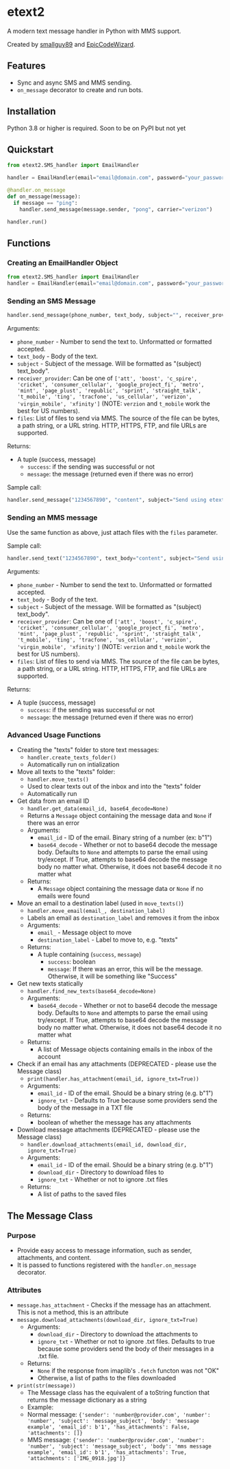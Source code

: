 # etext2
A modern text message handler in Python with MMS support.

Created by [smallguy89](https://pypi.org/user/smallguy89/) and [EpicCodeWizard](https://pypi.org/user/EpicCodeWizard/).
## Features
- Sync and async SMS and MMS sending.
- `on_message` decorator to create and run bots.
## Installation
Python 3.8 or higher is required. Soon to be on PyPI but not yet

## Quickstart
```py
from etext2.SMS_handler import EmailHandler

handler = EmailHandler(email="email@domain.com", password="your_password")

@handler.on_message
def on_message(message):
  if message == "ping":
    handler.send_message(message.sender, "pong", carrier="verizon")

handler.run()
```
## Functions
### Creating an EmailHandler Object
```py
from etext2.SMS_handler import EmailHandler
handler = EmailHandler(email="email@domain.com", password="your_password")
```
### Sending an SMS Message
```py
handler.send_message(phone_number, text_body, subject="", receiver_provider="verizon", files=[])
```
Arguments:
- ```phone_number``` - Number to send the text to. Unformatted or formatted accepted.
- ```text_body``` - Body of the text.
- ```subject``` - Subject of the message. Will be formatted as "(subject) text_body".
- ```receiver_provider```: Can be one of `['att', 'boost', 'c_spire', 'cricket', 'consumer_cellular', 'google_project_fi', 'metro', 'mint', 'page_plust', 'republic', 'sprint', 'straight_talk', 't_mobile', 'ting', 'tracfone', 'us_cellular', 'verizon', 'virgin_mobile', 'xfinity']` (NOTE: `verzion` and `t_mobile` work the best for US numbers).
- ```files```: List of files to send via MMS. The source of the file can be bytes, a path string, or a URL string. HTTP, HTTPS, FTP, and file URLs are supported.

Returns:
- A tuple (success, message)
  - ```success```: if the sending was successful or not
  - ```message```: the message (returned even if there was no error)

Sample call:
```py
handler.send_message("1234567890", "content", subject="Send using etext2", receiver_provider="verizon")
```
### Sending an MMS message
Use the same function as above, just attach files with the `files` parameter.

Sample call:
```py
handler.send_text("1234567890", text_body="content", subject="Send using etext2", receiver_provider="verizon", files=["image.png"])
```
Arguments:
- ```phone_number``` - Number to send the text to. Unformatted or formatted accepted.
- ```text_body``` - Body of the text.
- ```subject``` - Subject of the message. Will be formatted as "(subject) text_body".
- ```receiver_provider```: Can be one of `['att', 'boost', 'c_spire', 'cricket', 'consumer_cellular', 'google_project_fi', 'metro', 'mint', 'page_plust', 'republic', 'sprint', 'straight_talk', 't_mobile', 'ting', 'tracfone', 'us_cellular', 'verizon', 'virgin_mobile', 'xfinity']` (NOTE: `verzion` and `t_mobile` work the best for US numbers).
- ```files```: List of files to send via MMS. The source of the file can be bytes, a path string, or a URL string. HTTP, HTTPS, FTP, and file URLs are supported.

Returns:
- A tuple (success, message)
  - ```success```: if the sending was successful or not
  - ```message```: the message (returned even if there was no error)

### Advanced Usage Functions
- Creating the "texts" folder to store text messages:
  - ```handler.create_texts_folder()```
  - Automatically run on intialization
- Move all texts to the "texts" folder:
  - ```handler.move_texts()```
  - Used to clear texts out of the inbox and into the "texts" folder
  - Automatically run
- Get data from an email ID
  - ```handler.get_data(email_id, base64_decode=None)```
  - Returns a ```Message``` object containing the message data and ```None``` if there was an error
  - Arguments:
    - ```email_id``` - ID of the email. Binary string of a number (ex: b"1")
    - ```base64_decode``` - Whether or not to base64 decode the message body. Defaults to ```None``` and attempts to parse the email using try/except. If True, attempts to base64 decode the message body no matter what. Otherwise, it does not base64 decode it no matter what
  - Returns:
    - A ```Message``` object containing the message data or ```None``` if no emails were found
- Move an email to a destination label (used in ```move_texts()```)
  - ```handler.move_email(email_, destination_label)```
  - Labels an email as ```destination_label``` and removes it from the inbox
  - Arguments:
    - ```email_``` - Message object to move
    - ```destination_label``` - Label to move to, e.g. "texts"
  - Returns:
    - A tuple containing (```success```, ```message```)
      - ```success```: boolean
      - ```message```: If there was an error, this will be the message. Otherwise, it will be something like "Success"
- Get new texts statically
  - ```handler.find_new_texts(base64_decode=None)```
  - Arguments:
    - ```base64_decode``` - Whether or not to base64 decode the message body. Defaults to ```None``` and attempts to parse the email using try/except. If True, attempts to base64 decode the message body no matter what. Otherwise, it does not base64 decode it no matter what
  - Returns:
    - A list of Message objects containing emails in the inbox of the account
- Check if an email has any attachments (DEPRECATED - please use the Message class)
  - ```print(handler.has_attachment(email_id, ignore_txt=True))```
  - Arguments:
    - ```email_id``` - ID of the email. Should be a binary string (e.g. b"1")
    - ```ignore_txt``` - Defaults to True because some providers send the body of the message in a TXT file
  - Returns:
    - boolean of whether the message has any attachments
- Download message attachments (DEPRECATED - please use the Message class)
  - ```handler.download_attachments(email_id, download_dir, ignore_txt=True)```
  - Arguments:
    - ```email_id``` - ID of the email. Should be a binary string (e.g. b"1")
    - ```download_dir``` - Directory to download files to
    - ```ignore_txt``` - Whether or not to ignore .txt files
  - Returns:
    - A list of paths to the saved files
## The Message Class
### Purpose
- Provide easy access to message information, such as sender, attachments, and content.
- It is passed to functions registered with the ```handler.on_message``` decorator.
### Attributes
- ```message.has_attachment``` - Checks if the message has an attachment. This is not a method, this is an attribute
- ```message.download_attachments(download_dir, ignore_txt=True)```
  - Arguments:
    - ```download_dir``` - Directory to download the attachments to
    - ```ignore_txt``` - Whether or not to ignore .txt files. Defaults to true because some providers send the body of their messages in a .txt file.
  - Returns:
    - ```None``` if the response from imaplib's ```.fetch``` functon was not "OK"
    - Otherwise, a list of paths to the files downloaded
- ```print(str(message))```
  - The Message class has the equivalent of a toString function that returns the message dictionary as a string
  - Example:
  - Normal message: ```{'sender': 'number@provider.com', 'number': 'number', 'subject': 'message_subject', 'body': 'message example', 'email_id': b'1', 'has_attachments': False, 'attachments': []}```
  - MMS message: ```{'sender': 'number@provider.com', 'number': 'number', 'subject': 'message_subject', 'body': 'mms message example', 'email_id': b'1', 'has_attachments': True, 'attachments': ['IMG_0918.jpg']}```
